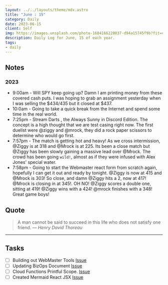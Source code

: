 ```yaml
---
layout: ../../layouts/theme/mdx.astro
title: "June : 15"
category: Daily
date: 2023-06-15
client: Self
img: https://images.unsplash.com/photo-1684166220037-d94a15745f9b?fit=crop&q=85&w=1400&h=700
description: Daily Log for June, 15 of each year.
tags:
- daily
---
```


## Notes

### 2023
- 9:00am - Will SPY keep going up? Damn I am printing money from these covered cash puts. I was hoping to grab an assignment yesterday when I was selling the $434/435 but it closed at $437.
- 10:0am - Going to take a quick break from the Internet and spend some time in the real world.
- 7:25pm - Stream Darts , the Always Sunny in Discord Edition. The concept is a high thought that we are test casing right now. The first duelist were @ziggy and @mrock, they did a rock paper scissors to determine who would go first.
- 7:57pm - The match is getting hot and heavy! As we cross intermission, @Ziggy is at 318 and @Mrock is at 225. Its been a close match but @Ziggy has been slowly gaining a massive lead over @Mrock. The crowd has been going `wild!`, almost as if they were infused with Alex Jones' special water.
- 7:58pm - Going to start the Webmaster react form from scratch again, hopefully I can get it out and ready by tonight. @Ziggy is now at 415 and @Mrock is 303! So close, and damn @Ziggy hits a 2, now at 417! @Mrock is closing in at 345!. OH NO! @Ziggy scores a double one, sitting at 419! @Ziggy wins with a 424! @mrock finishes with a 348! Great game boys!

## Quote

> A man cannot be said to succeed in this life who does not satisfy one friend.
> — <cite>Henry David Thoreau</cite>

---

## Tasks

- [ ] Building out WebMaster Tools [Issue](https://github.com/KBVE/kbve.com/issues/601)
- [ ] Updating BizOps Document [Issue](https://github.com/KBVE/kbve.com/issues/600)
- [ ] Cloud Functions Printful Scope. [Issue](https://github.com/KBVE/kbve.com/issues/602)
- [ ] Created Mermaid React JSX [Issue](https://github.com/KBVE/kbve.com/issues/599)